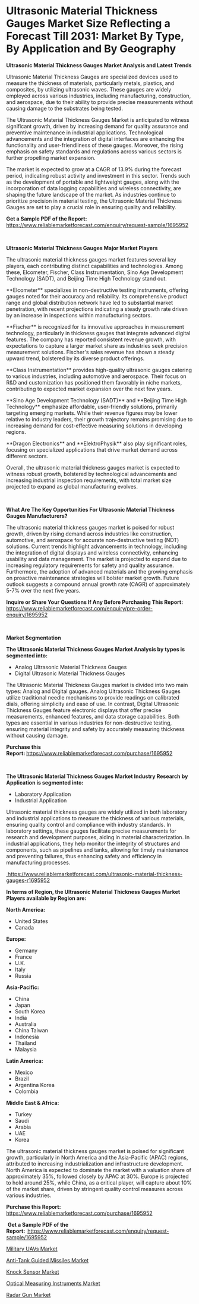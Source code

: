 <p><h1>Ultrasonic Material Thickness Gauges Market Size Reflecting a Forecast Till 2031: Market By Type, By Application and By Geography</h1></p><p><strong>Ultrasonic Material Thickness Gauges Market Analysis and Latest Trends</strong></p>
<p><p>Ultrasonic Material Thickness Gauges are specialized devices used to measure the thickness of materials, particularly metals, plastics, and composites, by utilizing ultrasonic waves. These gauges are widely employed across various industries, including manufacturing, construction, and aerospace, due to their ability to provide precise measurements without causing damage to the substrates being tested.</p><p>The Ultrasonic Material Thickness Gauges Market is anticipated to witness significant growth, driven by increasing demand for quality assurance and preventive maintenance in industrial applications. Technological advancements and the integration of digital interfaces are enhancing the functionality and user-friendliness of these gauges. Moreover, the rising emphasis on safety standards and regulations across various sectors is further propelling market expansion. </p><p>The market is expected to grow at a CAGR of 13.9% during the forecast period, indicating robust activity and investment in this sector. Trends such as the development of portable and lightweight gauges, along with the incorporation of data logging capabilities and wireless connectivity, are shaping the future landscape of the market. As industries continue to prioritize precision in material testing, the Ultrasonic Material Thickness Gauges are set to play a crucial role in ensuring quality and reliability.</p></p>
<p><strong>Get a Sample PDF of the Report:&nbsp;</strong> <a href="https://www.reliablemarketforecast.com/enquiry/request-sample/1695952?utm_campaign=1169&utm_medium=2&utm_source=Github&utm_content=ia&utm_term=19102024&utm_id=ultrasonic-material-thickness-gauges">https://www.reliablemarketforecast.com/enquiry/request-sample/1695952</a></p>
<p>&nbsp;</p>
<p><strong>Ultrasonic Material Thickness Gauges Major Market Players</strong></p>
<p><p>The ultrasonic material thickness gauges market features several key players, each contributing distinct capabilities and technologies. Among these, Elcometer, Fischer, Class Instrumentation, Sino Age Development Technology (SADT), and Beijing Time High Technology stand out.</p><p>**Elcometer** specializes in non-destructive testing instruments, offering gauges noted for their accuracy and reliability. Its comprehensive product range and global distribution network have led to substantial market penetration, with recent projections indicating a steady growth rate driven by an increase in inspections within manufacturing sectors.</p><p>**Fischer** is recognized for its innovative approaches in measurement technology, particularly in thickness gauges that integrate advanced digital features. The company has reported consistent revenue growth, with expectations to capture a larger market share as industries seek precision measurement solutions. Fischer's sales revenue has shown a steady upward trend, bolstered by its diverse product offerings.</p><p>**Class Instrumentation** provides high-quality ultrasonic gauges catering to various industries, including automotive and aerospace. Their focus on R&D and customization has positioned them favorably in niche markets, contributing to expected market expansion over the next few years.</p><p>**Sino Age Development Technology (SADT)** and **Beijing Time High Technology** emphasize affordable, user-friendly solutions, primarily targeting emerging markets. While their revenue figures may be lower relative to industry leaders, their growth trajectory remains promising due to increasing demand for cost-effective measuring solutions in developing regions.</p><p>**Dragon Electronics** and **ElektroPhysik** also play significant roles, focusing on specialized applications that drive market demand across different sectors.</p><p>Overall, the ultrasonic material thickness gauges market is expected to witness robust growth, bolstered by technological advancements and increasing industrial inspection requirements, with total market size projected to expand as global manufacturing evolves.</p></p>
<p>&nbsp;</p>
<p><strong>What Are The Key Opportunities For Ultrasonic Material Thickness Gauges Manufacturers?</strong></p>
<p><p>The ultrasonic material thickness gauges market is poised for robust growth, driven by rising demand across industries like construction, automotive, and aerospace for accurate non-destructive testing (NDT) solutions. Current trends highlight advancements in technology, including the integration of digital displays and wireless connectivity, enhancing usability and data management. The market is projected to expand due to increasing regulatory requirements for safety and quality assurance. Furthermore, the adoption of advanced materials and the growing emphasis on proactive maintenance strategies will bolster market growth. Future outlook suggests a compound annual growth rate (CAGR) of approximately 5-7% over the next five years.</p></p>
<p><strong>Inquire or Share Your Questions If Any Before Purchasing This Report:</strong> <a href="https://www.reliablemarketforecast.com/enquiry/pre-order-enquiry/1695952?utm_campaign=1169&utm_medium=2&utm_source=Github&utm_content=ia&utm_term=19102024&utm_id=ultrasonic-material-thickness-gauges">https://www.reliablemarketforecast.com/enquiry/pre-order-enquiry/1695952</a></p>
<p>&nbsp;</p>
<p><strong>Market Segmentation</strong></p>
<p><strong>The Ultrasonic Material Thickness Gauges Market Analysis by types is segmented into:</strong></p>
<p><ul><li>Analog Ultrasonic Material Thickness Gauges</li><li>Digital Ultrasonic Material Thickness Gauges</li></ul></p>
<p><p>The Ultrasonic Material Thickness Gauges market is divided into two main types: Analog and Digital gauges. Analog Ultrasonic Thickness Gauges utilize traditional needle mechanisms to provide readings on calibrated dials, offering simplicity and ease of use. In contrast, Digital Ultrasonic Thickness Gauges feature electronic displays that offer precise measurements, enhanced features, and data storage capabilities. Both types are essential in various industries for non-destructive testing, ensuring material integrity and safety by accurately measuring thickness without causing damage.</p></p>
<p><strong>Purchase this Report:&nbsp;</strong><a href="https://www.reliablemarketforecast.com/purchase/1695952?utm_campaign=1169&utm_medium=2&utm_source=Github&utm_content=ia&utm_term=19102024&utm_id=ultrasonic-material-thickness-gauges">https://www.reliablemarketforecast.com/purchase/1695952</a></p>
<p>&nbsp;</p>
<p><strong>The Ultrasonic Material Thickness Gauges Market Industry Research by Application is segmented into:</strong></p>
<p><ul><li>Laboratory Application</li><li>Industrial Application</li></ul></p>
<p><p>Ultrasonic material thickness gauges are widely utilized in both laboratory and industrial applications to measure the thickness of various materials, ensuring quality control and compliance with industry standards. In laboratory settings, these gauges facilitate precise measurements for research and development purposes, aiding in material characterization. In industrial applications, they help monitor the integrity of structures and components, such as pipelines and tanks, allowing for timely maintenance and preventing failures, thus enhancing safety and efficiency in manufacturing processes.</p></p>
<p><a href="https://www.reliablemarketforecast.com/ultrasonic-material-thickness-gauges-r1695952?utm_campaign=1169&utm_medium=2&utm_source=Github&utm_content=ia&utm_term=19102024&utm_id=ultrasonic-material-thickness-gauges">&nbsp;https://www.reliablemarketforecast.com/ultrasonic-material-thickness-gauges-r1695952</a></p>
<p><strong>In terms of Region, the Ultrasonic Material Thickness Gauges Market Players available by Region are:</strong></p>
<p>
    <p> <strong> North America: </strong>
        <ul>
            <li>United States</li>
            <li>Canada</li>
        </ul>
        </p> 
    <p> <strong> Europe: </strong>
        <ul>
            <li>Germany</li>
            <li>France</li>
            <li>U.K.</li>
            <li>Italy</li>
            <li>Russia</li>
        </ul>
        </p> 
    <p> <strong> Asia-Pacific: </strong>
        <ul>
            <li>China</li>
            <li>Japan</li>
            <li>South Korea</li>
            <li>India</li>
            <li>Australia</li>
            <li>China Taiwan</li>
            <li>Indonesia</li>
            <li>Thailand</li>
            <li>Malaysia</li>
        </ul>
        </p> 
    <p> <strong> Latin America: </strong>
        <ul>
            <li>Mexico</li>
            <li>Brazil</li>
            <li>Argentina Korea</li>
            <li>Colombia</li>
        </ul>
        </p> 
    <p> <strong> Middle East & Africa: </strong>
        <ul>
            <li>Turkey</li>
            <li>Saudi</li>
            <li>Arabia</li>
            <li>UAE</li>
            <li>Korea</li>
        </ul>
    </p>
    </p>
<p><p>The ultrasonic material thickness gauges market is poised for significant growth, particularly in North America and the Asia-Pacific (APAC) regions, attributed to increasing industrialization and infrastructure development. North America is expected to dominate the market with a valuation share of approximately 35%, followed closely by APAC at 30%. Europe is projected to hold around 25%, while China, as a critical player, will capture about 10% of the market share, driven by stringent quality control measures across various industries.</p></p>
<p><strong>Purchase this Report: </strong><a href="https://www.reliablemarketforecast.com/purchase/1695952?utm_campaign=1169&utm_medium=2&utm_source=Github&utm_content=ia&utm_term=19102024&utm_id=ultrasonic-material-thickness-gauges">https://www.reliablemarketforecast.com/purchase/1695952</a></p>
<p>&nbsp;<strong>Get a Sample PDF of the Report:&nbsp;&nbsp;</strong><a href="https://www.reliablemarketforecast.com/enquiry/request-sample/1695952?utm_campaign=1169&utm_medium=2&utm_source=Github&utm_content=ia&utm_term=19102024&utm_id=ultrasonic-material-thickness-gauges">https://www.reliablemarketforecast.com/enquiry/request-sample/1695952</a></p>
<p><strong></strong></p>
<p><p><a href="https://github.com/bailee2qhthar/Market-Research-Report-List-1/blob/main/military-uavs-market.md?utm_campaign=1169&utm_medium=2&utm_source=Github&utm_content=ia&utm_term=19102024&utm_id=ultrasonic-material-thickness-gauges">Military UAVs Market</a></p><p><a href="https://github.com/nenitafam9o0/Market-Research-Report-List-1/blob/main/anti-tank-guided-missiles-market.md?utm_campaign=1169&utm_medium=2&utm_source=Github&utm_content=ia&utm_term=19102024&utm_id=ultrasonic-material-thickness-gauges">Anti-Tank Guided Missiles Market</a></p><p><a href="https://issuu.com/reportprime-2/docs/knock-sensor-market-size-2030.pptx_65362af6ed0363?utm_campaign=1169&utm_medium=2&utm_source=Github&utm_content=ia&utm_term=19102024&utm_id=ultrasonic-material-thickness-gauges">Knock Sensor Market</a></p><p><a href="https://www.linkedin.com/pulse/global-optical-measuring-instruments-market-exploring-share-nn4he?utm_campaign=1169&utm_medium=2&utm_source=Github&utm_content=ia&utm_term=19102024&utm_id=ultrasonic-material-thickness-gauges">Optical Measuring Instruments Market</a></p><p><a href="https://issuu.com/reportprime-2/docs/radar-gun-market-size-2030.pptx_dd7c40f5e6dba8?utm_campaign=1169&utm_medium=2&utm_source=Github&utm_content=ia&utm_term=19102024&utm_id=ultrasonic-material-thickness-gauges">Radar Gun Market</a></p></p>